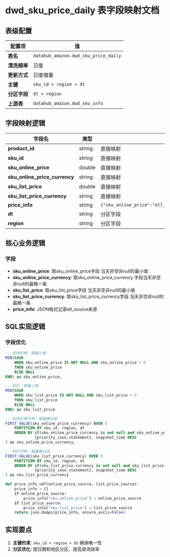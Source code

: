 # dwd_sku_price_daily 表字段映射文档

## 表级配置

| 配置项 | 值 |
|--------|-----|
| **表名** | `datahub_amazon.dwd_sku_price_daily` |
| **清洗频率** | 日度 |
| **更新方式** | 日度增量 |
| **主键** | `sku_id + region + dt` |
| **分区字段** | `dt + region` |
| **上游表** | `datahub_amazon.dwd_sku_info` |

## 字段映射逻辑

| 字段名 | 类型 | 逻辑 |
|--------|------|------|
| **product_id** | string | 直接映射 |
| **sku_id** | string | 直接映射 |
| **sku_online_price** | double |直接映射 | 取当天非空非null的最小值 |
| **sku_online_price_currency** | string | 直接映射 |取当天非空非null的最晚一条 |
| **sku_list_price** | double | 直接映射 |取当天非空非null的最小值 |
| **sku_list_price_currency** | string |直接映射 | 取当天非空非null的最晚一条 |
| **price_info** | string | `{"sku_online_price":"etl_source","sku_list_price":"etl_source"}` |
| **dt** | string | 分区字段 |
| **region** | string | 分区字段 |

## 核心业务逻辑

### 字段
- **sku_online_price**:  取sku_online_price字段 当天非空非null的最小值
- **sku_online_price_currency**: 取sku_online_price_currency 字段当天非空非null的最晚一条
- **sku_list_price**: 取sku_list_price字段 当天非空非null的最小值
- **sku_list_price_currency**: 取sku_list_price_currency字段 当天非空非null的最晚一条
- **price_info**: JSON格式记录etl_source来源

## SQL实现逻辑

### 字段优化
```sql
-- 在线价格：取最小值
MIN(CASE 
    WHEN sku_online_price IS NOT NULL AND sku_online_price > 0 
    THEN sku_online_price 
    ELSE NULL 
END) as sku_online_price,

-- 标价：取最小值
MIN(CASE 
    WHEN sku_list_price IS NOT NULL AND sku_list_price > 0 
    THEN sku_list_price 
    ELSE NULL 
END) as sku_list_price
```
```sql
-- 在线价格币种：取最晚记录
FIRST_VALUE(sku_online_price_currency) OVER (
    PARTITION BY sku_id, region, dt 
    ORDER BY if(sku_online_price_currency is not null and sku_online_price_currency !='', 1, 0) desc, 
             {priority_case_statement}, snapshot_time DESC
) as sku_online_price_currency,

-- 标价币种：取最晚记录
FIRST_VALUE(sku_list_price_currency) OVER (
    PARTITION BY sku_id, region, dt 
    ORDER BY if(sku_list_price_currency is not null and sku_list_price_currency !='', 1, 0) desc, 
             {priority_case_statement}, snapshot_time DESC
) as sku_list_price_currency
```

```python
def price_info_udf(online_price_source, list_price_source):
    price_info = {}
    if online_price_source:
        price_info["sku_online_price"] = online_price_source
    if list_price_source:
        price_info["sku_list_price"] = list_price_source
    return json.dumps(price_info, ensure_ascii=False)
```
## 实现要点
1. **主键约束**: `sku_id + region + dt` 确保唯一性
2. **分区优化**: 按日期和地区分区，提高查询效率
